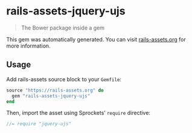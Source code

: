 # rails-assets-jquery-ujs

> The Bower package inside a gem

This gem was automatically generated. You can visit [rails-assets.org](https://rails-assets.org) for more information.

## Usage

Add rails-assets source block to your `Gemfile`:

```ruby
source "https://rails-assets.org" do
  gem "rails-assets-jquery-ujs"
end

```

Then, import the asset using Sprockets’ `require` directive:

```js
//= require "jquery-ujs"
```
